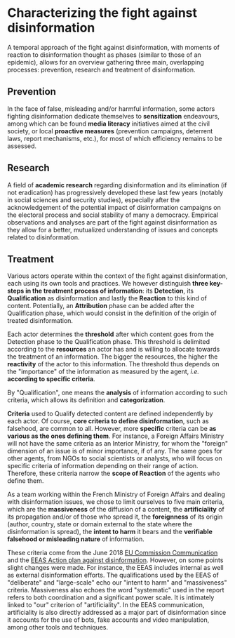 
# Characterizing the fight against disinformation

A temporal approach of the fight against disinformation, with moments of reaction to disinformation thought as phases (similar to those of an epidemic), allows for an overview gathering three main, overlapping processes: prevention, research and treatment of disinformation.

## Prevention

In the face of false, misleading and/or harmful information, some actors fighting disinformation dedicate themselves to **sensitization** endeavours, among which can be found **media literacy** initiatives aimed at the civil society, or local **proactive measures** (prevention campaigns, deterrent laws, report mechanisms, etc.), for most of which efficiency remains to be assessed.

## Research

A field of **academic research** regarding disinformation and its elimination (if not eradication) has progressively developed these last few years (notably in social sciences and security studies), especially after the acknowledgement of the potential impact of disinformation campaigns on the electoral process and social stability of many a democracy. Empirical observations and analyses are part of the fight against disinformation as they allow for a better, mutualized understanding of issues and concepts related to disinformation.

## Treatment

Various actors operate within the context of the fight against disinformation, each using its own tools and practices. We however distinguish **three key-steps in the treatment process of information**: its **Detection**, its **Qualification** as disinformation and lastly the **Reaction** to this kind of content. 
Potentially, an **Attribution** phase can be added after the Qualification phase, which would consist in the definition of the origin of treated disinformation.

Each actor determines the **threshold** after which content goes from the Detection phase to the Qualification phase. This threshold is delimited according to the **resources** an actor has and is willing to allocate towards the treatment of an information. The bigger the resources, the higher the **reactivity** of the actor to this information.  The threshold thus depends on the "importance" of the information as measured by the agent, _i.e._ **according to specific criteria**.

By "Qualification", one means the **analysis** of information according to such criteria, which allows its definition and **categorization**.  

**Criteria** used to Qualify detected content are defined independently by each actor. Of course, **core criteria to define disinformation**, such as falsehood, are common to all. However, more **specific** criteria can be **as various as the ones defining them**. For instance, a Foreign Affairs Ministry will not have the same criteria as an Interior Ministry, for whom the "foreign" dimension of an issue is of minor importance, if of any. The same goes for other agents, from NGOs to social scientists or analysts, who will  focus on specific criteria of information depending on their range of action. Therefore, these criteria narrow the **scope of Reaction** of the agents who define them.

As a team working within the French Ministry of Foreign Affairs and dealing with disinformation issues, we chose to limit ourselves to five main criteria, which are the **massiveness** of the diffusion of a content, the **artificiality** of its propagation and/or of those who spread it, the **foreignness** of its origin (author, country, state or domain external to the state where the disinformation is spread), the **intent to harm** it bears and the **verifiable falsehood or misleading nature** of information.

These criteria  come from the June 2018 [EU Commission Communication](http://ec.europa.eu/information_society/newsroom/image/document/2018-28/presentationcomm_paolo_cesarini_202D869F-9A13-6D79-FC46C00EAAE3E9AC_53429.pdf)  and the [EEAS Action plan against disinformation](https://eeas.europa.eu/sites/eeas/files/action_plan_against_disinformation.pdf). However, on some points slight changes were made. For instance, the EEAS includes internal as well as external disinformation efforts. The qualifications used by the EEAS of "deliberate" and "large-scale" echo our "intent to harm" and "massiveness" criteria. Massiveness also echoes the word "systematic" used in the report refers to both coordination and a significant power scale. It is intimately linked to "our" criterion of "artificiality". In the EEAS communication, artificiality is also directly addressed as a major part of disinformation since it accounts for the use of bots, fake accounts and video manipulation, among other tools and techniques.
